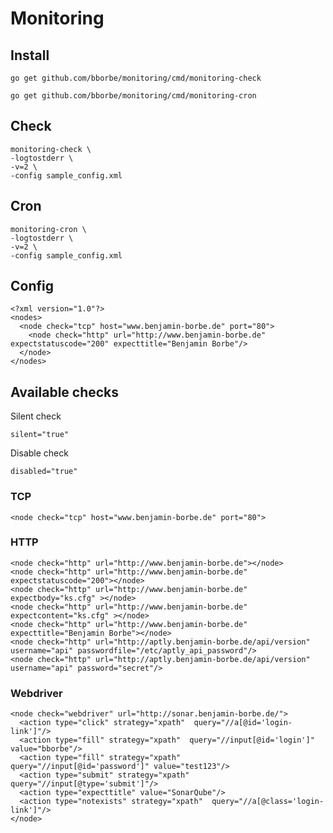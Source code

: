 # Monitoring

## Install

`go get github.com/bborbe/monitoring/cmd/monitoring-check`

`go get github.com/bborbe/monitoring/cmd/monitoring-cron`

## Check

```
monitoring-check \ 
-logtostderr \
-v=2 \
-config sample_config.xml
```

## Cron

```
monitoring-cron \ 
-logtostderr \
-v=2 \
-config sample_config.xml
```

## Config

```
<?xml version="1.0"?>
<nodes>
  <node check="tcp" host="www.benjamin-borbe.de" port="80">
    <node check="http" url="http://www.benjamin-borbe.de" expectstatuscode="200" expecttitle="Benjamin Borbe"/>
  </node>
</nodes>
```
## Available checks

Silent check

`silent="true"`

Disable check

`disabled="true"`

### TCP

```
<node check="tcp" host="www.benjamin-borbe.de" port="80">
```

### HTTP

```
<node check="http" url="http://www.benjamin-borbe.de"></node>
<node check="http" url="http://www.benjamin-borbe.de" expectstatuscode="200"></node>
<node check="http" url="http://www.benjamin-borbe.de" expectbody="ks.cfg" ></node>
<node check="http" url="http://www.benjamin-borbe.de" expectcontent="ks.cfg" ></node>
<node check="http" url="http://www.benjamin-borbe.de" expecttitle="Benjamin Borbe"></node>
<node check="http" url="http://aptly.benjamin-borbe.de/api/version" username="api" passwordfile="/etc/aptly_api_password"/>
<node check="http" url="http://aptly.benjamin-borbe.de/api/version" username="api" password="secret"/>
```

### Webdriver

```
<node check="webdriver" url="http://sonar.benjamin-borbe.de/">
  <action type="click" strategy="xpath"  query="//a[@id='login-link']"/>
  <action type="fill" strategy="xpath"  query="//input[@id='login']" value="bborbe"/>
  <action type="fill" strategy="xpath"  query="//input[@id='password']" value="test123"/>
  <action type="submit" strategy="xpath"  query="//input[@type='submit']"/>
  <action type="expecttitle" value="SonarQube"/>
  <action type="notexists" strategy="xpath"  query="//a[@class='login-link']"/>
</node>
```
